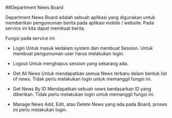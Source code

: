 ##Department News Board

Department News Board adalah sebuah aplikasi yang digunakan untuk memberikan pengumuman berita pada aplikasi mobile / website. Pada service ini kita dapat membuat berita.

Fungsi pada service ini:
- Login
Untuk masuk kedalam system dan membuat Session. Untuk membuat pengumuman user harus melakukan login.

- Logout
Untuk menghapus session yang sekarang ada.

- Get All News
Untuk mendapatkan semua News terbaru dalam bentuk list of news. Tidak perlu melakukan login untuk memanggil fungsi ini.

- Get News By ID
Mendapatkan sebuah news berdasarkan ID yang diberikan. Tidak perlu melakukan login untuk memanggil fungsi ini.

- Manage News
Add, Edit, atau Delete News yang ada pada Board, proses ini perlu melakukan login.

